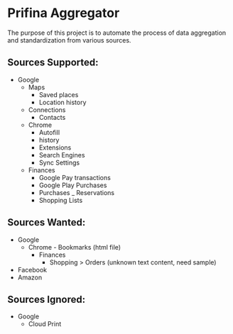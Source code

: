 # Prifina Aggregator

The purpose of this project is to automate the process of data aggregation and standardization from various sources.

## Sources Supported:
- Google
    - Maps
      - Saved places
      - Location history
    - Connections
      - Contacts
    - Chrome
      - Autofill
      - history
      - Extensions
      - Search Engines
      - Sync Settings 
    - Finances
      - Google Pay transactions
      - Google Play Purchases
      - Purchases _ Reservations
      - Shopping Lists

## Sources Wanted:
- Google
    - Chrome
		  - Bookmarks (html file)
		- Finances
			- Shopping > Orders (unknown text content, need sample)
- Facebook
- Amazon

## Sources Ignored:
- Google
    - Cloud Print